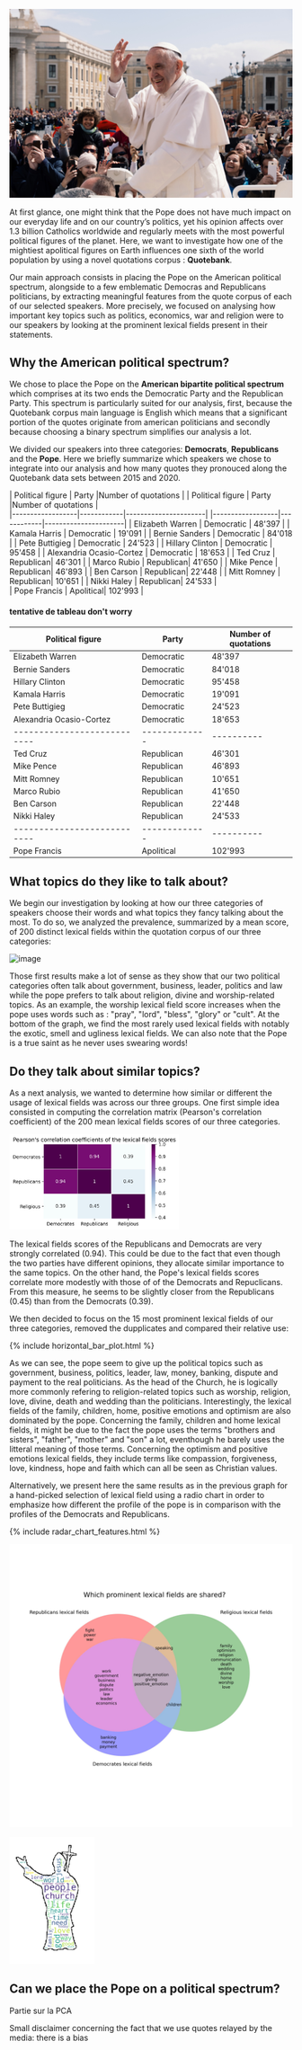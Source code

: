 ![image](data/popefrancis2.jpg)

At first glance, one might think that the Pope does not have much impact on our everyday life and on our country’s politics, yet his opinion affects over 1.3 billion Catholics worldwide and regularly meets with the most powerful political figures of the planet. Here, we want to investigate how one of the mightiest apolitical figures on Earth influences one sixth of the world population by using a novel quotations corpus : **Quotebank**. 

  
Our main approach consists in placing the Pope on the American political spectrum, alongside to a few emblematic Democras and Republicans politicians, by extracting meaningful features from the quote corpus of each of our selected speakers. More precisely, we focused on analysing how important key topics such as politics, economics, war and religion were to our speakers by looking at the prominent lexical fields present in their statements.
 
## Why the American political spectrum?

We chose to place the Pope on the **American bipartite political spectrum** which comprises at its two ends the Democratic Party and the Republican Party. This spectrum is particularly suited for our analysis, first, because the Quotebank corpus main language is English which means that a significant portion of the quotes originate from american politicians and secondly because choosing a binary spectrum simplifies our analysis a lot.
  
We divided our speakers into three categories: **Democrats**, **Republicans** and the **Pope**. Here we briefly summarize which speakers we chose to integrate into our analysis and how many quotes they pronouced along the Quotebank data sets between 2015 and 2020.

| Political figure | Party      |Number of quotations |     | Political figure | Party      |Number of quotations |  
|------------------|------------|----------------------|    |------------------|------------|----------------------| 
| Elizabeth Warren | Democratic | 48'397               |    | Kamala Harris    | Democratic | 19'091               | 
| Bernie Sanders   | Democratic | 84'018               |    | Pete Buttigieg   | Democratic | 24'523              | 
| Hillary Clinton  | Democratic | 95'458               |    | Alexandria Ocasio-Cortez  | Democratic | 18'653     | 
| Ted Cruz         | Republican| 46'301               |  | Marco Rubio      | Republican| 41'650               |
| Mike Pence       | Republican| 46'893               |  | Ben Carson     | Republican| 22'448                 |
| Mitt Romney      | Republican| 10'651               |  | Nikki Haley     | Republican| 24'533               |   
| Pope Francis        | Apolitical| 102'993            |
  
#### tentative de tableau don't worry  
| Political figure  |  Party | Number of quotations  |
|-------------------|--------|-----------------------| 
| Elizabeth Warren  | Democratic  |  48'397 |
| Bernie Sanders  | Democratic  | 84'018  |
| Hillary Clinton  | Democratic  | 95'458   |
| Kamala Harris  |  Democratic | 19'091   |
| Pete Buttigieg  | Democratic   |  24'523     |
| Alexandria Ocasio-Cortez  | Democratic  | 18'653   |
|---------------------------|-------------|----------|
| Ted Cruz  | Republican  |  46'301  |
| Mike Pence   | Republican  |  46'893  |
| Mitt Romney   | Republican  |  10'651  |
| Marco Rubio  | Republican  | 41'650   |
| Ben Carson  | Republican  | 22'448   |
| Nikki Haley  | Republican  | 24'533   |
|---------------------------|-------------|----------|
| Pope Francis  | Apolitical  | 102'993  |

## What topics do they like to talk about? 
  
We begin our investigation by looking at how our three categories of speakers choose their words and what topics they fancy talking about the most. To do so, we analyzed the prevalence, summarized by a mean score, of 200 distinct lexical fields within the quotation corpus of our three categories:

![image](output/Top_lexical_fields_each_category.jpg)

Those first results make a lot of sense as they show that our two political categories often talk about government, business, leader, politics and law while the pope prefers to talk about religion, divine and worship-related topics. As an example, the worship lexical field score increases when the pope uses words such as : "pray", "lord", "bless", "glory" or "cult". At the bottom of the graph, we find the most rarely used lexical fields with notably the exotic, smell and ugliness lexical fields. We can also note that the Pope is a true saint as he never uses swearing words!

## Do they talk about similar topics?

As a next analysis, we wanted to determine how similar or different the usage of lexical fields was across our three groups. One first simple idea consisted in computing the correlation matrix (Pearson's correlation coefficient) of the 200 mean lexical fields scores of our three categories.

<img src="output/Correlation_matrix_each_category.jpg" width="60%" height="60%">

The lexical fields scores of the Republicans and Democrats are very strongly correlated (0.94). This could be due to the fact that even though the two parties have different opinions, they allocate similar importance to the same topics. On the other hand, the Pope's lexical fields scores correlate more modestly with those of of the Democrats and Repuclicans. From this measure, he seems to be slightly closer from the Republicans (0.45) than from the Democrats (0.39).  


We then decided to focus on the 15 most prominent lexical fields of our three categories, removed the dupplicates and compared their relative use:

{% include horizontal_bar_plot.html %}

As we can see, the pope seem to give up the political topics such as government, business, politics, leader, law, money, banking, dispute and payment to the real politicians. As the head of the Church, he is logically more commonly refering to religion-related topics such as worship, religion, love, divine, death and wedding than the politicians. Interestingly, the lexical fields of the family, children, home, positive emotions and optimism are also dominated by the pope. Concerning the family, children and home lexical fields, it might be due to the fact the pope uses the terms "brothers and sisters", "father", "mother" and "son" a lot, eventhough he barely uses the litteral meaning of those terms. Concerning the optimism and positive emotions lexical fields, they include terms like compassion, forgiveness, love, kindness, hope and faith which can all be seen as Christian values.

Alternatively, we present here the same results as in the previous graph for a hand-picked selection of lexical field using a radio chart in order to emphasize how different the profile of the pope is in comparison with the profiles of the Democrats and Republicans.

{% include radar_chart_features.html %}



![image](output/Venn_most_prominent_lexical_fields_across_categories.jpg)



<img src="output/wordcloud_edge.png" width="30%" height="30%">

## Can we place the Pope on a political spectrum?
Partie sur la PCA



Small disclaimer concerning the fact that we use quotes relayed by the media: there is a bias
